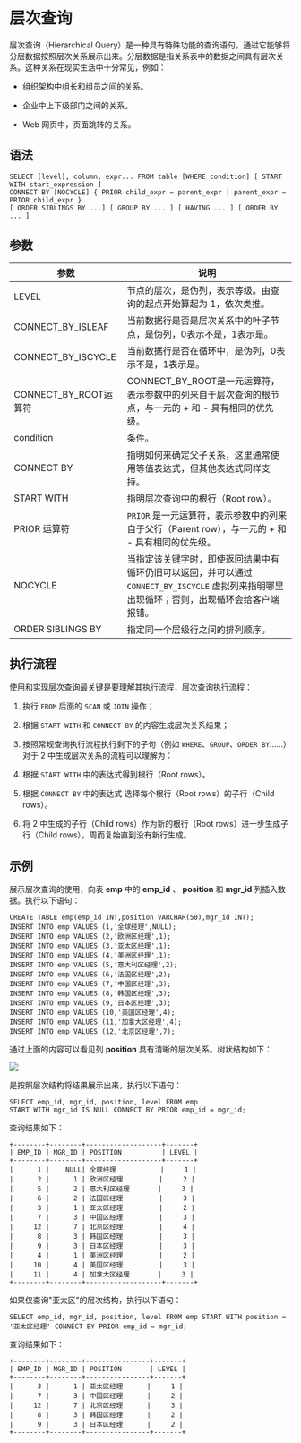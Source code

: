 层次查询 
=========================



层次查询（Hierarchical Query）是一种具有特殊功能的查询语句，通过它能够将分层数据按照层次关系展示出来。分层数据是指关系表中的数据之间具有层次关系。这种关系在现实生活中十分常见，例如：

* 组织架构中组长和组员之间的关系。

  

* 企业中上下级部门之间的关系。

  

* Web 网页中，页面跳转的关系。

  




语法 
--------------

    SELECT [level], column, expr... FROM table [WHERE condition] [ START WITH start_expression ]
    CONNECT BY [NOCYCLE] { PRIOR child_expr = parent_expr | parent_expr = PRIOR child_expr }
    [ ORDER SIBLINGS BY ...] [ GROUP BY ... ] [ HAVING ... ] [ ORDER BY ... ]



参数 
--------------



|         参数         |                                        说明                                         |
|--------------------|-----------------------------------------------------------------------------------|
| LEVEL              | 节点的层次，是伪列，表示等级。由查询的起点开始算起为 1，依次类推。                                                |
| CONNECT_BY_ISLEAF  | 当前数据行是否是层次关系中的叶子节点，是伪列，0表示不是，1表示是。                                                |
| CONNECT_BY_ISCYCLE | 当前数据行是否在循环中，是伪列，0表示不是，1表示是。                                                       |
| CONNECT_BY_ROOT运算符 | CONNECT_BY_ROOT是一元运算符，表示参数中的列来自于层次查询的根节点，与一元的 + 和 - 具有相同的优先级。                     |
| condition          | 条件。                                                                               |
| CONNECT BY         | 指明如何来确定父子关系，这里通常使用等值表达式，但其他表达式同样支持。                                               |
| START WITH         | 指明层次查询中的根行（Root row）。                                                             |
| PRIOR 运算符          | `PRIOR` 是一元运算符，表示参数中的列来自于父行（Parent row），与一元的 + 和 - 具有相同的优先级。                      |
| NOCYCLE            | 当指定该关键字时，即使返回结果中有循环仍旧可以返回，并可以通过 `CONNECT_BY_ISCYCLE` 虚拟列来指明哪里出现循环；否则，出现循环会给客户端报错。 |
| ORDER SIBLINGS BY  | 指定同一个层级行之间的排列顺序。                                                                  |



执行流程 
----------------

使用和实现层次查询最关键是要理解其执行流程，层次查询执行流程：

1. 执行 `FROM` 后面的 `SCAN` 或 `JOIN` 操作；

   

2. 根据 `START WITH` 和 `CONNECT BY` 的内容生成层次关系结果；

   

3. 按照常规查询执行流程执行剩下的子句（例如 `WHERE`、`GROUP`、`ORDER BY`......）对于 2 中生成层次关系的流程可以理解为：

   

4. 根据 `START WITH` 中的表达式得到根行（Root rows）。

   

5. 根据 `CONNECT BY` 中的表达式 选择每个根行（Root rows）的子行（Child rows）。

   

6. 将 2 中生成的子行（Child rows）作为新的根行（Root rows）进一步生成子行（Child rows），周而复始直到没有新行生成。

   




示例 
--------------

展示层次查询的使用，向表 **emp** 中的 **emp_id** 、 **position** 和 **mgr_id** 列插入数据。执行以下语句：

    CREATE TABLE emp(emp_id INT,position VARCHAR(50),mgr_id INT);
    INSERT INTO emp VALUES (1,'全球经理',NULL);
    INSERT INTO emp VALUES (2,'欧洲区经理',1);
    INSERT INTO emp VALUES (3,'亚太区经理',1);
    INSERT INTO emp VALUES (4,'美洲区经理',1);
    INSERT INTO emp VALUES (5,'意大利区经理',2);
    INSERT INTO emp VALUES (6,'法国区经理',2);
    INSERT INTO emp VALUES (7,'中国区经理',3);
    INSERT INTO emp VALUES (8,'韩国区经理',3);
    INSERT INTO emp VALUES (9,'日本区经理',3);
    INSERT INTO emp VALUES (10,'美国区经理',4);
    INSERT INTO emp VALUES (11,'加拿大区经理',4);
    INSERT INTO emp VALUES (12,'北京区经理',7);



通过上面的内容可以看见列 **position** 具有清晰的层次关系。树状结构如下：

![](https://static-aliyun-doc.oss-accelerate.aliyuncs.com/assets/img/zh-CN/8355055061/p179244.png)

是按照层次结构将结果展示出来，执行以下语句：

    SELECT emp_id, mgr_id, position, level FROM emp
    START WITH mgr_id IS NULL CONNECT BY PRIOR emp_id = mgr_id;



查询结果如下：

    +--------+--------+-------------------+-------+
    | EMP_ID | MGR_ID | POSITION          | LEVEL |
    +--------+--------+-------------------+-------+
    |      1 |    NULL| 全球经理           |     1 |
    |      2 |      1 | 欧洲区经理         |     2 |
    |      5 |      2 | 意大利区经理       |     3 |
    |      6 |      2 | 法国区经理         |     3 |
    |      3 |      1 | 亚太区经理         |     2 |
    |      7 |      3 | 中国区经理         |     3 |
    |     12 |      7 | 北京区经理         |     4 |
    |      8 |      3 | 韩国区经理         |     3 |
    |      9 |      3 | 日本区经理         |     3 |
    |      4 |      1 | 美洲区经理         |     2 |
    |     10 |      4 | 美国区经理         |     3 |
    |     11 |      4 | 加拿大区经理       |     3 |
    +--------+--------+-------------------+-------+



如果仅查询"亚太区"的层次结构，执行以下语句：

    SELECT emp_id, mgr_id, position, level FROM emp START WITH position = '亚太区经理' CONNECT BY PRIOR emp_id = mgr_id;



查询结果如下：

    +--------+--------+----------------+-------+
    | EMP_ID | MGR_ID | POSITION       | LEVEL |
    +--------+--------+----------------+-------+
    |      3 |      1 | 亚太区经理      |     1 |
    |      7 |      3 | 中国区经理      |     2 |
    |     12 |      7 | 北京区经理      |     3 |
    |      8 |      3 | 韩国区经理      |     2 |
    |      9 |      3 | 日本区经理      |     2 |
    +--------+--------+----------------+-------+


